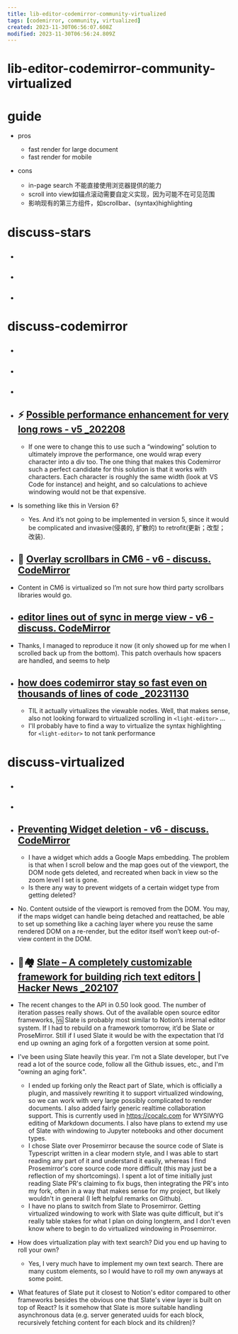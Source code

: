 ```yaml
---
title: lib-editor-codemirror-community-virtualized
tags: [codemirror, community, virtualized]
created: 2023-11-30T06:56:07.608Z
modified: 2023-11-30T06:56:24.809Z
---
```


# lib-editor-codemirror-community-virtualized

# guide
- pros
  - fast render for large document
  - fast render for mobile

- cons
  - in-page search 不能直接使用浏览器提供的能力
  - scroll into view如锚点滚动需要自定义实现，因为可能不在可见范围
  - 影响现有的第三方组件，如scrollbar、(syntax)highlighting
# discuss-stars
- ## 

- ## 

- ## 
# discuss-codemirror
- ## 

- ## 

- ## 

- ## ⚡️ [Possible performance enhancement for very long rows - v5 _202208](https://discuss.codemirror.net/t/possible-performance-enhancement-for-very-long-rows/4897)
  - If one were to change this to use such a “windowing” solution to ultimately improve the performance, one would wrap every character into a div too. The one thing that makes this Codemirror such a perfect candidate for this solution is that it works with characters. Each character is roughly the same width (look at VS Code for instance) and height, and so calculations to achieve windowing would not be that expensive.

- Is something like this in Version 6?
  - Yes. And it’s not going to be implemented in version 5, since it would be complicated and invasive(侵袭的, 扩散的) to retrofit(更新；改型；改装).

- ## 🤔 [Overlay scrollbars in CM6 - v6 - discuss. CodeMirror](https://discuss.codemirror.net/t/overlay-scrollbars-in-cm6/4644)
- Content in CM6 is virtualized so I’m not sure how third party scrollbars libraries would go.

- ## [editor lines out of sync in merge view - v6 - discuss. CodeMirror](https://discuss.codemirror.net/t/editor-lines-out-of-sync-in-merge-view/7138)
- Thanks, I managed to reproduce it now (it only showed up for me when I scrolled back up from the bottom). This patch overhauls how spacers are handled, and seems to help

- ## [how does codemirror stay so fast even on thousands of lines of code _20231130](https://twitter.com/RogersKonnor/status/1730043499850977383)
  - TIL it actually virtualizes the viewable nodes. Well, that makes sense, also not looking forward to virtualized scrolling in `<light-editor>` ...
  - I'll probably have to find a way to virtualize the syntax highlighting for `<light-editor>` to not tank performance

# discuss-virtualized
- ## 

- ## 

- ## [Preventing Widget deletion - v6 - discuss. CodeMirror](https://discuss.codemirror.net/t/preventing-widget-deletion/7002)
  - I have a widget which adds a Google Maps embedding. The problem is that when I scroll below and the map goes out of the viewport, the DOM node gets deleted, and recreated when back in view so the zoom level I set is gone.
  - Is there any way to prevent widgets of a certain widget type from getting deleted?

- No. Content outside of the viewport is removed from the DOM. You may, if the maps widget can handle being detached and reattached, be able to set up something like a caching layer where you reuse the same rendered DOM on a re-render, but the editor itself won’t keep out-of-view content in the DOM.

- ## 📝🏘️ [Slate – A completely customizable framework for building rich text editors | Hacker News _202107](https://news.ycombinator.com/item?id=28000086)
- The recent changes to the API in 0.50 look good. The number of iteration passes really shows. Out of the available open source editor frameworks, 🆚️ Slate is probably most similar to Notion’s internal editor system. If I had to rebuild on a framework tomorrow, it’d be Slate or ProseMirror. Still if I used Slate it would be with the expectation that I’d end up owning an aging fork of a forgotten version at some point.
- I've been using Slate heavily this year. I'm not a Slate developer, but I've read a lot of the source code, follow all the Github issues, etc., and I'm "owning an aging fork".
  - I ended up forking only the React part of Slate, which is officially a plugin, and massively rewriting it to support virtualized windowing, so we can work with very large possibly complicated to render documents. I also added fairly generic realtime collaboration support. This is currently used in https://cocalc.com for WYSIWYG editing of Markdown documents. I also have plans to extend my use of Slate with windowing to Jupyter notebooks and other document types.
  - I chose Slate over Prosemirror because the source code of Slate is Typescript written in a clear modern style, and I was able to start reading any part of it and understand it easily, whereas I find Prosemirror's core source code more difficult (this may just be a reflection of my shortcomings). I spent a lot of time initially just reading Slate PR's claiming to fix bugs, then integrating the PR's into my fork, often in a way that makes sense for my project, but likely wouldn't in general (I left helpful remarks on Github).
  - I have no plans to switch from Slate to Prosemirror. Getting virtualized windowing to work with Slate was quite difficult, but it's really table stakes for what I plan on doing longterm, and I don't even know where to begin to do virtualized windowing in Prosemirror.

- How does virtualization play with text search? Did you end up having to roll your own?
  - Yes, I very much have to implement my own text search. There are many custom elements, so I would have to roll my own anyways at some point.

- What features of Slate put it closest to Notion's editor compared to other frameworks besides the obvious one that Slate's view layer is built on top of React? Is it somehow that Slate is more suitable handling asynchronous data (e.g. server generated uuids for each block, recursively fetching content for each block and its children)?
